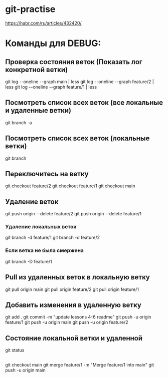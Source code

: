 # git-practise
https://habr.com/ru/articles/432420/


# Команды для DEBUG:

## Проверка состояния веток (Показать лог конкретной ветки)
git log --oneline --graph main | less
git log --oneline --graph feature/2 | less
git log --oneline --graph feature/1 | less

## Посмотреть список всех веток (все локальные и удаленные ветки)
git branch -a
## Посмотреть список всех веток (локальные ветки)
git branch

## Переключитесь на ветку
git checkout feature/2
git checkout feature/1
git checkout main

## Удаление веток
git push origin --delete feature/2
git push origin --delete feature/1
### Удаление локальных веток
git branch -d feature/1
git branch -d feature/2
### Если ветка не была смержена
git branch -D feature/1 

## Pull из удаленных веток в локальную ветку
git pull origin main
git pull origin feature/2
git pull origin feature/1

## Добавить изменения в удаленную ветку
git add .
git commit -m "update lessons 4-6 readme"
git push -u origin feature/1
git push -u origin main
git push -u origin feature/2

## Состояние локальной ветки и удаленной
git status

## 
git checkout main
git merge feature/1 -m "Merge feature/1 into main"
git push -u origin main